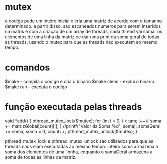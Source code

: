 # mutex
o codigo pede um inteiro inicial e cria uma matriz de acordo com o tamanho determinado. a partir disso, sao escaneados numeros para serem inseridos na matris e com a criação de um array de threads, cada thread vai somar os elementos de uma linha da matriz ee dar uma print da soma geral de todas as threads, usando o mutex para que as threads nao executem ao mesmo tempo.

# comandos
$make - compila o codigo e cria o binario
$make clean - exclui o binario
$make run - executa o codigo

# função executada pelas threads
void *add()
{
  pthread_mutex_lock(&mutex);
  for (int i = 0; i < tam; i++){
 	soma += matrizGlobal[count][i];
  }
  //printf("Valor da Soma %d", soma);
  somaGeral += soma;
  soma = 0;
  count++;
  pthread_mutex_unlock(&mutex);
}

pthread_mutex_lock e pthread_mutex_unlock sao utilizados para que as threads naos ejam executadas ao mesmo tempo.
inteiro soma armazena a soma dos elementos de uma linnha, enquanto o somaGeral armazena a soma de todas as linhas da matriz.
